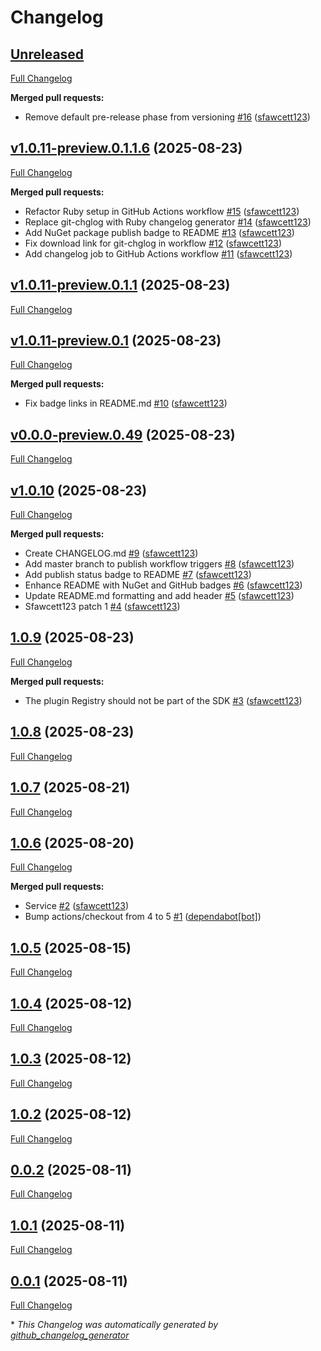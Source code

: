 # Changelog

## [Unreleased](https://github.com/SteveFawcett/BroadcastPluginSDK/tree/HEAD)

[Full Changelog](https://github.com/SteveFawcett/BroadcastPluginSDK/compare/v1.0.11-preview.0.1.1.6...HEAD)

**Merged pull requests:**

- Remove default pre-release phase from versioning [\#16](https://github.com/SteveFawcett/BroadcastPluginSDK/pull/16) ([sfawcett123](https://github.com/sfawcett123))

## [v1.0.11-preview.0.1.1.6](https://github.com/SteveFawcett/BroadcastPluginSDK/tree/v1.0.11-preview.0.1.1.6) (2025-08-23)

[Full Changelog](https://github.com/SteveFawcett/BroadcastPluginSDK/compare/v1.0.11-preview.0.1.1...v1.0.11-preview.0.1.1.6)

**Merged pull requests:**

- Refactor Ruby setup in GitHub Actions workflow [\#15](https://github.com/SteveFawcett/BroadcastPluginSDK/pull/15) ([sfawcett123](https://github.com/sfawcett123))
- Replace git-chglog with Ruby changelog generator [\#14](https://github.com/SteveFawcett/BroadcastPluginSDK/pull/14) ([sfawcett123](https://github.com/sfawcett123))
- Add NuGet package publish badge to README [\#13](https://github.com/SteveFawcett/BroadcastPluginSDK/pull/13) ([sfawcett123](https://github.com/sfawcett123))
- Fix download link for git-chglog in workflow [\#12](https://github.com/SteveFawcett/BroadcastPluginSDK/pull/12) ([sfawcett123](https://github.com/sfawcett123))
- Add changelog job to GitHub Actions workflow [\#11](https://github.com/SteveFawcett/BroadcastPluginSDK/pull/11) ([sfawcett123](https://github.com/sfawcett123))

## [v1.0.11-preview.0.1.1](https://github.com/SteveFawcett/BroadcastPluginSDK/tree/v1.0.11-preview.0.1.1) (2025-08-23)

[Full Changelog](https://github.com/SteveFawcett/BroadcastPluginSDK/compare/v1.0.11-preview.0.1...v1.0.11-preview.0.1.1)

## [v1.0.11-preview.0.1](https://github.com/SteveFawcett/BroadcastPluginSDK/tree/v1.0.11-preview.0.1) (2025-08-23)

[Full Changelog](https://github.com/SteveFawcett/BroadcastPluginSDK/compare/v0.0.0-preview.0.49...v1.0.11-preview.0.1)

**Merged pull requests:**

- Fix badge links in README.md [\#10](https://github.com/SteveFawcett/BroadcastPluginSDK/pull/10) ([sfawcett123](https://github.com/sfawcett123))

## [v0.0.0-preview.0.49](https://github.com/SteveFawcett/BroadcastPluginSDK/tree/v0.0.0-preview.0.49) (2025-08-23)

[Full Changelog](https://github.com/SteveFawcett/BroadcastPluginSDK/compare/v1.0.10...v0.0.0-preview.0.49)

## [v1.0.10](https://github.com/SteveFawcett/BroadcastPluginSDK/tree/v1.0.10) (2025-08-23)

[Full Changelog](https://github.com/SteveFawcett/BroadcastPluginSDK/compare/1.0.9...v1.0.10)

**Merged pull requests:**

- Create CHANGELOG.md [\#9](https://github.com/SteveFawcett/BroadcastPluginSDK/pull/9) ([sfawcett123](https://github.com/sfawcett123))
- Add master branch to publish workflow triggers [\#8](https://github.com/SteveFawcett/BroadcastPluginSDK/pull/8) ([sfawcett123](https://github.com/sfawcett123))
- Add publish status badge to README [\#7](https://github.com/SteveFawcett/BroadcastPluginSDK/pull/7) ([sfawcett123](https://github.com/sfawcett123))
- Enhance README with NuGet and GitHub badges [\#6](https://github.com/SteveFawcett/BroadcastPluginSDK/pull/6) ([sfawcett123](https://github.com/sfawcett123))
- Update README.md formatting and add header [\#5](https://github.com/SteveFawcett/BroadcastPluginSDK/pull/5) ([sfawcett123](https://github.com/sfawcett123))
- Sfawcett123 patch 1 [\#4](https://github.com/SteveFawcett/BroadcastPluginSDK/pull/4) ([sfawcett123](https://github.com/sfawcett123))

## [1.0.9](https://github.com/SteveFawcett/BroadcastPluginSDK/tree/1.0.9) (2025-08-23)

[Full Changelog](https://github.com/SteveFawcett/BroadcastPluginSDK/compare/1.0.8...1.0.9)

**Merged pull requests:**

- The plugin Registry should not be part of the SDK [\#3](https://github.com/SteveFawcett/BroadcastPluginSDK/pull/3) ([sfawcett123](https://github.com/sfawcett123))

## [1.0.8](https://github.com/SteveFawcett/BroadcastPluginSDK/tree/1.0.8) (2025-08-23)

[Full Changelog](https://github.com/SteveFawcett/BroadcastPluginSDK/compare/1.0.7...1.0.8)

## [1.0.7](https://github.com/SteveFawcett/BroadcastPluginSDK/tree/1.0.7) (2025-08-21)

[Full Changelog](https://github.com/SteveFawcett/BroadcastPluginSDK/compare/1.0.6...1.0.7)

## [1.0.6](https://github.com/SteveFawcett/BroadcastPluginSDK/tree/1.0.6) (2025-08-20)

[Full Changelog](https://github.com/SteveFawcett/BroadcastPluginSDK/compare/1.0.5...1.0.6)

**Merged pull requests:**

- Service [\#2](https://github.com/SteveFawcett/BroadcastPluginSDK/pull/2) ([sfawcett123](https://github.com/sfawcett123))
- Bump actions/checkout from 4 to 5 [\#1](https://github.com/SteveFawcett/BroadcastPluginSDK/pull/1) ([dependabot[bot]](https://github.com/apps/dependabot))

## [1.0.5](https://github.com/SteveFawcett/BroadcastPluginSDK/tree/1.0.5) (2025-08-15)

[Full Changelog](https://github.com/SteveFawcett/BroadcastPluginSDK/compare/1.0.4...1.0.5)

## [1.0.4](https://github.com/SteveFawcett/BroadcastPluginSDK/tree/1.0.4) (2025-08-12)

[Full Changelog](https://github.com/SteveFawcett/BroadcastPluginSDK/compare/1.0.3...1.0.4)

## [1.0.3](https://github.com/SteveFawcett/BroadcastPluginSDK/tree/1.0.3) (2025-08-12)

[Full Changelog](https://github.com/SteveFawcett/BroadcastPluginSDK/compare/1.0.2...1.0.3)

## [1.0.2](https://github.com/SteveFawcett/BroadcastPluginSDK/tree/1.0.2) (2025-08-12)

[Full Changelog](https://github.com/SteveFawcett/BroadcastPluginSDK/compare/0.0.2...1.0.2)

## [0.0.2](https://github.com/SteveFawcett/BroadcastPluginSDK/tree/0.0.2) (2025-08-11)

[Full Changelog](https://github.com/SteveFawcett/BroadcastPluginSDK/compare/1.0.1...0.0.2)

## [1.0.1](https://github.com/SteveFawcett/BroadcastPluginSDK/tree/1.0.1) (2025-08-11)

[Full Changelog](https://github.com/SteveFawcett/BroadcastPluginSDK/compare/0.0.1...1.0.1)

## [0.0.1](https://github.com/SteveFawcett/BroadcastPluginSDK/tree/0.0.1) (2025-08-11)

[Full Changelog](https://github.com/SteveFawcett/BroadcastPluginSDK/compare/2fe1dee3f3f1c43966d7d1876ac654686da14154...0.0.1)



\* *This Changelog was automatically generated by [github_changelog_generator](https://github.com/github-changelog-generator/github-changelog-generator)*
